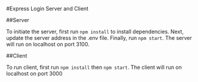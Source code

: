 #Express Login Server and Client

##Server

To initiate the server, first run `npm install` to install dependencies. Next, update the server address in the .env file. Finally, run `npm start`. The server will run on localhost on port 3100.

##Client

To run client, first run `npm install` then `npm start`. The client will run on localhost on port 3000
